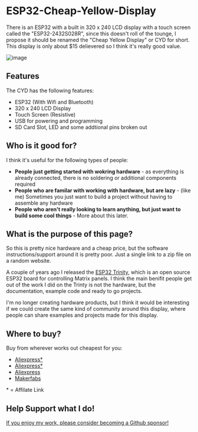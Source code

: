 # ESP32-Cheap-Yellow-Display

There is an ESP32 with a built in 320 x 240 LCD display with a touch screen called the "ESP32-2432S028R", since this doesn't roll of the tounge, I propose it should be renamed the "Cheap Yellow Display" or CYD for short. This display is only about $15 delievered so I think it's really good value.

![image](https://github.com/witnessmenow/ESP32-Cheap-Yellow-Display/assets/1562562/76c3d481-2523-4b6f-881c-2e29f9368cd0)


## Features

The CYD has the following features:

- ESP32 (With Wifi and Bluetooth)
- 320 x 240 LCD Display
- Touch Screen (Resistive)
- USB for powering and programming
- SD Card Slot, LED and some addtional pins broken out

## Who is it good for?

I think it's useful for the following types of people:

- **People just getting started with wokring hardware** - as everything is already connected, there is no soldering or additional components required
- **People who are familar with working with hardware, but are lazy** - (like me) Sometimes you just want to build a project without having to assemble any hardware
- **People who aren't really looking to learn anything, but just want to build some cool things** - More about this later.

## What is the purpose of this page?

So this is pretty nice hardware and a cheap price, but the software instructions/support around it is pretty poor. Just a single link to a zip file on a random website.

A couple of years ago I released the [ESP32 Trinity](https://github.com/witnessmenow/ESP32-Trinity), which is an open source ESP32 board for controlling Matrix panels. I think the main benifit people get out of the work I did on the Trinty is not the hardware, but the documentation, example code and ready to go projects. 

I'm no longer creating hardware products, but I think it would be interesting if we could create the same kind of community around this display, where people can share examples and projects made for this display. 

## Where to buy?

Buy from wherever works out cheapest for you:
- [Aliexpress*](https://s.click.aliexpress.com/e/_DkSpIjB)
- [Aliexpress*](https://s.click.aliexpress.com/e/_DkcmuCh)
- [Aliexpress](https://www.aliexpress.com/item/1005004502250619.htm)
- [Makerfabs](https://www.makerfabs.com/sunton-esp32-2-8-inch-tft-with-touch.html)
    
 \* = Affilate Link

## Help Support what I do!

[If you enjoy my work, please consider becoming a Github sponsor!](https://github.com/sponsors/witnessmenow/)
